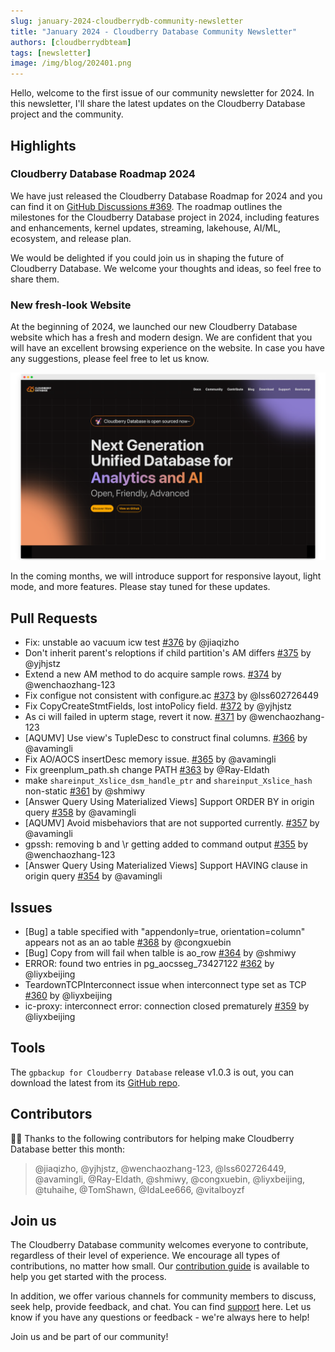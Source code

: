 ```yaml
---
slug: january-2024-cloudberrydb-community-newsletter
title: "January 2024 - Cloudberry Database Community Newsletter"
authors: [cloudberrydbteam]
tags: [newsletter]
image: /img/blog/202401.png
---
```


Hello, welcome to the first issue of our community newsletter for 2024. In this newsletter, I'll share the latest updates on the Cloudberry Database project and the community.

## Highlights

### Cloudberry Database Roadmap 2024

We have just released the Cloudberry Database Roadmap for 2024 and you can find it on [GitHub Discussions #369](https://github.com/orgs/cloudberrydb/discussions/369). The roadmap outlines the milestones for the Cloudberry Database project in 2024, including features and enhancements, kernel updates, streaming, lakehouse, AI/ML, ecosystem, and release plan.

We would be delighted if you could join us in shaping the future of Cloudberry Database. We welcome your thoughts and ideas, so feel free to share them.

### New fresh-look Website

At the beginning of 2024, we launched our new Cloudberry Database website which has a fresh and modern design. We are confident that you will have an excellent browsing experience on the website. In case you have any suggestions, please feel free to let us know.

![New Website Screenshot](../static/img/blog/new-site-screenshot.png)

In the coming months, we will introduce support for responsive layout, light mode, and more features. Please stay tuned for these updates.

## Pull Requests

- Fix: unstable ao vacuum icw test [#376](https://github.com/cloudberrydb/cloudberrydb/pull/376) by @jiaqizho
- Don't inherit parent's reloptions if child partition's AM differs [#375](https://github.com/cloudberrydb/cloudberrydb/pull/375)  by @yjhjstz
- Extend a new AM method to do acquire sample rows. [#374](https://github.com/cloudberrydb/cloudberrydb/pull/374)  by @wenchaozhang-123
- Fix configue not consistent with configure.ac [#373](https://github.com/cloudberrydb/cloudberrydb/pull/373)  by @lss602726449
- Fix CopyCreateStmtFields, lost intoPolicy field. [#372](https://github.com/cloudberrydb/cloudberrydb/pull/372)  by @yjhjstz
- As ci will failed in upterm stage, revert it now. [#371](https://github.com/cloudberrydb/cloudberrydb/pull/371)  by @wenchaozhang-123
- [AQUMV] Use view's TupleDesc to construct final columns. [#366](https://github.com/cloudberrydb/cloudberrydb/pull/366)  by @avamingli
- Fix AO/AOCS insertDesc memory issue. [#365](https://github.com/cloudberrydb/cloudberrydb/pull/365)  by @avamingli
- Fix greenplum_path.sh change PATH [#363](https://github.com/cloudberrydb/cloudberrydb/pull/363)  by @Ray-Eldath
- make  `shareinput_Xslice_dsm_handle_ptr`  and  `shareinput_Xslice_hash`  non-static [#361](https://github.com/cloudberrydb/cloudberrydb/pull/361)  by @shmiwy
- [Answer Query Using Materialized Views] Support ORDER BY in origin query [#358](https://github.com/cloudberrydb/cloudberrydb/pull/358)  by @avamingli
- [AQUMV] Avoid misbehaviors that are not supported currently. [#357](https://github.com/cloudberrydb/cloudberrydb/pull/357)  by @avamingli
- gpssh: removing b and \r getting added to command output [#355](https://github.com/cloudberrydb/cloudberrydb/pull/355)  by @wenchaozhang-123
- [Answer Query Using Materialized Views] Support HAVING clause in origin query [#354](https://github.com/cloudberrydb/cloudberrydb/pull/354)  by @avamingli

## Issues

- [Bug] a table specified with "appendonly=true, orientation=column" appears not as an ao table [#368](https://github.com/cloudberrydb/cloudberrydb/issues/368)  by @congxuebin
- [Bug] Copy from will fail when talble is ao_row [#364](https://github.com/cloudberrydb/cloudberrydb/issues/364)  by @shmiwy
- ERROR: found two entries in pg_aocsseg_73427122 [#362](https://github.com/cloudberrydb/cloudberrydb/issues/362)  by @liyxbeijing
- TeardownTCPInterconnect issue when interconnect type set as TCP [#360](https://github.com/cloudberrydb/cloudberrydb/issues/360)  by @liyxbeijing
- ic-proxy: interconnect error: connection closed prematurely [#359](https://github.com/cloudberrydb/cloudberrydb/issues/359)  by @liyxbeijing

## Tools

The `gpbackup for Cloudberry Database` release v1.0.3 is out, you can download the latest from its [GitHub repo](https://github.com/cloudberrydb/gpbackup).

## Contributors

🎈️🎊️ Thanks to the following contributors for helping make Cloudberry Database better this month:

> @jiaqizho, @yjhjstz, @wenchaozhang-123, @lss602726449, @avamingli, @Ray-Eldath, @shmiwy, @congxuebin, @liyxbeijing, @tuhaihe, @TomShawn, @IdaLee666, @vitalboyzf

## Join us

The Cloudberry Database community welcomes everyone to contribute, regardless of their level of experience. We encourage all types of contributions, no matter how small. Our [contribution guide](https://cloudberrydb.org/contribute) is available to help you get started with the process.

In addition, we offer various channels for community members to discuss, seek help, provide feedback, and chat. You can find  [support](https://cloudberrydb.org/support)  here. Let us know if you have any questions or feedback - we're always here to help!

Join us and be part of our community!